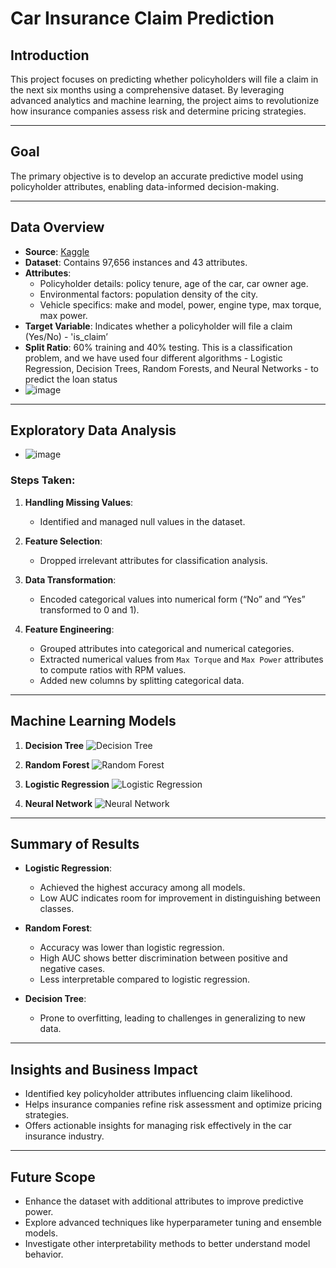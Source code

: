 # Car Insurance Claim Prediction

## Introduction
This project focuses on predicting whether policyholders will file a claim in the next six months using a comprehensive dataset. By leveraging advanced analytics and machine learning, the project aims to revolutionize how insurance companies assess risk and determine pricing strategies. 

---

## Goal
The primary objective is to develop an accurate predictive model using policyholder attributes, enabling data-informed decision-making. 

---

## Data Overview
- **Source**: [Kaggle](https://www.kaggle.com/)
- **Dataset**: Contains 97,656 instances and 43 attributes.
- **Attributes**:
  - Policyholder details: policy tenure, age of the car, car owner age.
  - Environmental factors: population density of the city.
  - Vehicle specifics: make and model, power, engine type, max torque, max power.
- **Target Variable**: Indicates whether a policyholder will file a claim (Yes/No) - 'is_claim’
- **Split Ratio**: 60% training and 40% testing. This is a classification problem, and we have used four different algorithms - Logistic Regression, 
Decision Trees, Random Forests, and Neural Networks - to predict the loan status
- ![image](https://github.com/user-attachments/assets/8948f470-1d8d-4598-ac40-a32564c3026a)


---

## Exploratory Data Analysis
- ![image](https://github.com/user-attachments/assets/cd33340e-7e31-4930-8fe8-20a85a86d286)

### Steps Taken:
1. **Handling Missing Values**:
   - Identified and managed null values in the dataset.

2. **Feature Selection**:
   - Dropped irrelevant attributes for classification analysis.

3. **Data Transformation**:
   - Encoded categorical values into numerical form (“No” and “Yes” transformed to 0 and 1).

4. **Feature Engineering**:
   - Grouped attributes into categorical and numerical categories.
   - Extracted numerical values from `Max Torque` and `Max Power` attributes to compute ratios with RPM values.
   - Added new columns by splitting categorical data.

---

## Machine Learning Models
1. **Decision Tree**
   ![Decision Tree](./images/decision_tree.png)


2. **Random Forest**
   ![Random Forest](./images/random_forest.png)

3. **Logistic Regression**
   ![Logistic Regression](./images/logistic_regression.png)

4. **Neural Network**
   ![Neural Network](./images/neural_network.png)

---

## Summary of Results
- **Logistic Regression**:
  - Achieved the highest accuracy among all models.
  - Low AUC indicates room for improvement in distinguishing between classes.

- **Random Forest**:
  - Accuracy was lower than logistic regression.
  - High AUC shows better discrimination between positive and negative cases.
  - Less interpretable compared to logistic regression.

- **Decision Tree**:
  - Prone to overfitting, leading to challenges in generalizing to new data.

---

## Insights and Business Impact
- Identified key policyholder attributes influencing claim likelihood.
- Helps insurance companies refine risk assessment and optimize pricing strategies.
- Offers actionable insights for managing risk effectively in the car insurance industry.

---

## Future Scope
- Enhance the dataset with additional attributes to improve predictive power.
- Explore advanced techniques like hyperparameter tuning and ensemble models.
- Investigate other interpretability methods to better understand model behavior.
